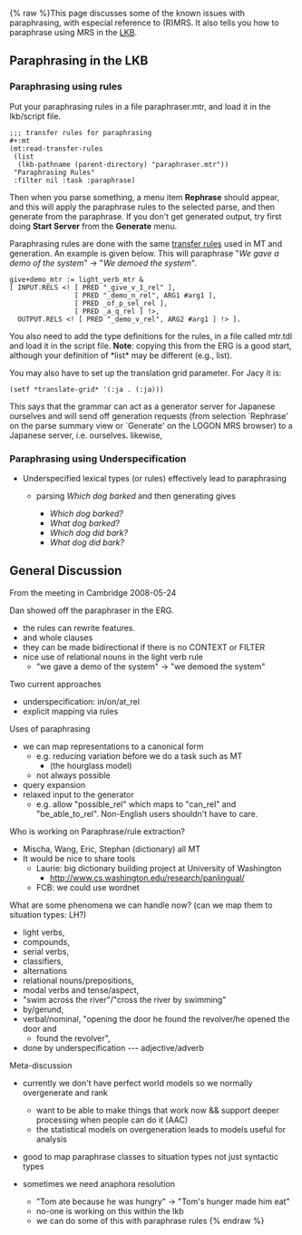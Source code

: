 {% raw %}This page discusses some of the known issues with paraphrasing, with
especial reference to (R)MRS. It also tells you how to paraphrase using
MRS in the [LKB](https://delph-in.github.io/docs/tools/LkbTop).

## Paraphrasing in the LKB

### Paraphrasing using rules

Put your paraphrasing rules in a file paraphraser.mtr, and load it in
the lkb/script file.

    ;;; transfer rules for paraphrasing
    #+:mt
    (mt:read-transfer-rules 
     (list
      (lkb-pathname (parent-directory) "paraphraser.mtr"))
     "Paraphrasing Rules"
     :filter nil :task :paraphrase)

Then when you parse something, a menu item **Rephrase** should appear,
and this will apply the paraphrase rules to the selected parse, and then
generate from the paraphrase. If you don't get generated output, try
first doing **Start Server** from the **Generate** menu.

Paraphrasing rules are done with the same [transfer
rules](https://delph-in.github.io/docs/tools/TransferRules) used in MT and generation. An example is given
below. This will paraphrase "*We gave a demo of the system*" -&gt; "*We
demoed the system*".

    give+demo_mtr := light_verb_mtr &
    [ INPUT.RELS <! [ PRED "_give_v_1_rel" ],
                    [ PRED "_demo_n_rel", ARG1 #arg1 ],
                    [ PRED _of_p_sel_rel ], 
                    [ PRED _a_q_rel ] !>,
      OUTPUT.RELS <! [ PRED "_demo_v_rel", ARG2 #arg1 ] !> ].

You also need to add the type definitions for the rules, in a file
called mtr.tdl and load it in the script file. **Note**: copying this
from the ERG is a good start, although your definition of \*list\* may
be different (e.g., list).

You may also have to set up the translation grid parameter. For Jacy it
is:

    (setf *translate-grid* '(:ja . (:ja)))

This says that the grammar can act as a generator server for Japanese
ourselves and will send off generation requests (from selection
\`Rephrase' on the parse summary view or \`Generate' on the LOGON MRS
browser) to a Japanese server, i.e. ourselves. likewise,

### Paraphrasing using Underspecification

- Underspecified lexical types (or rules) effectively lead to
paraphrasing
  - parsing *Which dog barked* and then generating gives
    
    - *Which dog barked?*
    - *What dog barked?*
    - *Which dog did bark?*
    - *What dog did bark?*

## General Discussion

From the meeting in Cambridge 2008-05-24

Dan showed off the paraphraser in the ERG.

- the rules can rewrite features.
- and whole clauses
- they can be made bidirectional if there is no CONTEXT or FILTER
- nice use of relational nouns in the light verb rule
  - "we gave a demo of the system" -&gt; "we demoed the system"

Two current approaches

- underspecification: in/on/at\_rel
- explicit mapping via rules

Uses of paraphrasing

- we can map representations to a canonical form
  - e.g. reducing variation before we do a task such as MT
    - (the hourglass model)
  - not always possible
- query expansion
- relaxed input to the generator
  - e.g. allow "possible\_rel" which maps to "can\_rel" and
"be\_able\_to\_rel". Non-English users shouldn't have to care.

Who is working on Paraphrase/rule extraction?

- Mischa, Wang, Eric, Stephan (dictionary) all MT
- It would be nice to share tools
  - Laurie: big dictionary building project at University of
Washington
    - <http://www.cs.washington.edu/research/panlingual/>
  - FCB: we could use wordnet

What are some phenomena we can handle now? (can we map them to situation
types: LH?)

- light verbs,
- compounds,
- serial verbs,
- classifiers,
- alternations
- relational nouns/prepositions,
- modal verbs and tense/aspect,
- "swim across the river"/"cross the river by swimming"
- by/gerund,
- verbal/nominal, "opening the door he found the revolver/he opened
the door and
  - found the revolver",
- done by underspecification --- adjective/adverb

Meta-discussion

- currently we don't have perfect world models so we normally
overgenerate and rank
  - want to be able to make things that work now && support deeper
processing when people can do it (AAC)
  - the statistical models on overgeneration leads to models useful
for analysis
- good to map paraphrase classes to situation types not just syntactic
types
- sometimes we need anaphora resolution
  - "Tom ate because he was hungry" -&gt; "Tom's hunger made him
eat"
  
  <!-- -->

  
  - no-one is working on this within the lkb
  - we can do some of this with paraphrase rules
<update date omitted for speed>{% endraw %}